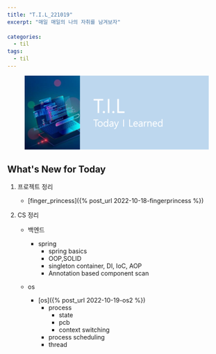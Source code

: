 ```yaml
---
title: "T.I.L_221019"
excerpt: "매일 매일의 나의 자취를 남겨보자"

categories:
  - til
tags:
  - til
---
```

<figure>
    <img src="/assets/images/til_image.png">
</figure>

## What's New for Today   

1. 프로젝트 정리
    - [finger_princess]({% post_url 2022-10-18-fingerprincess %})

2. CS 정리
    - 백엔드
        - spring
            - spring basics
            - OOP,SOLID
            - singleton container, DI, IoC, AOP
            - Annotation based component scan

    - os
        - [os]({% post_url 2022-10-19-os2 %})
            - process
                - state
                - pcb
                - context switching
            - process scheduling
            - thread